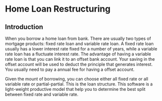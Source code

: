 # Home Loan Restructuring

## Introduction

When you borrow a home loan from bank. There are usually two types of mortgage products:
fixed rate loan and variable rate loan. A fixed rate loan usually has a lower interest rate fixed
for a number of years, while a variable rate loan has a fluctuate interest rate.
The advantage of having a variable rate loan is that you can link it to an offset bank account.
Your saving in the offset account will be used to deduct the principle that generates interest.
You usually need to pay a annual fee for having a offset account.

Given the mount of borrowing, you can choose either all fixed rate or all variable rate or partial-partial.
This is the loan structure. This software is a light-weight productive model that help you to determine the best
split between fixed rate and variable rate.
